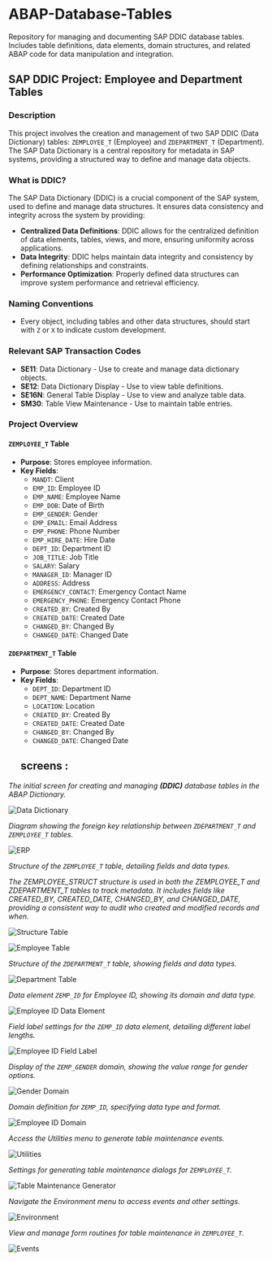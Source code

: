 # ABAP-Database-Tables

Repository for managing and documenting SAP DDIC database tables. Includes table definitions, data elements, domain structures, and related ABAP code for data manipulation and integration.

## SAP DDIC Project: Employee and Department Tables

### Description

This project involves the creation and management of two SAP DDIC (Data Dictionary) tables: `ZEMPLOYEE_T` (Employee) and `ZDEPARTMENT_T` (Department). The SAP Data Dictionary is a central repository for metadata in SAP systems, providing a structured way to define and manage data objects.

### What is DDIC?

The SAP Data Dictionary (DDIC) is a crucial component of the SAP system, used to define and manage data structures. It ensures data consistency and integrity across the system by providing:

- **Centralized Data Definitions**: DDIC allows for the centralized definition of data elements, tables, views, and more, ensuring uniformity across applications.
- **Data Integrity**: DDIC helps maintain data integrity and consistency by defining relationships and constraints.
- **Performance Optimization**: Properly defined data structures can improve system performance and retrieval efficiency.

### Naming Conventions

- Every object, including tables and other data structures, should start with `Z` or `X` to indicate custom development.

### Relevant SAP Transaction Codes

- **SE11**: Data Dictionary - Use to create and manage data dictionary objects.
- **SE12**: Data Dictionary Display - Use to view table definitions.
- **SE16N**: General Table Display - Use to view and analyze table data.
- **SM30**: Table View Maintenance - Use to maintain table entries.

### Project Overview

#### `ZEMPLOYEE_T` Table

- **Purpose**: Stores employee information.
- **Key Fields**:
  - `MANDT`: Client
  - `EMP_ID`: Employee ID
  - `EMP_NAME`: Employee Name
  - `EMP_DOB`: Date of Birth
  - `EMP_GENDER`: Gender
  - `EMP_EMAIL`: Email Address
  - `EMP_PHONE`: Phone Number
  - `EMP_HIRE_DATE`: Hire Date
  - `DEPT_ID`: Department ID
  - `JOB_TITLE`: Job Title
  - `SALARY`: Salary
  - `MANAGER_ID`: Manager ID
  - `ADDRESS`: Address
  - `EMERGENCY_CONTACT`: Emergency Contact Name
  - `EMERGENCY_PHONE`: Emergency Contact Phone
  - `CREATED_BY`: Created By
  - `CREATED_DATE`: Created Date
  - `CHANGED_BY`: Changed By
  - `CHANGED_DATE`: Changed Date

#### `ZDEPARTMENT_T` Table

- **Purpose**: Stores department information.
- **Key Fields**:
  - `DEPT_ID`: Department ID
  - `DEPT_NAME`: Department Name
  - `LOCATION`: Location
  - `CREATED_BY`: Created By
  - `CREATED_DATE`: Created Date
  - `CHANGED_BY`: Changed By
  - `CHANGED_DATE`: Changed Date
  ## screens :
  
*The initial screen for creating and managing **(DDIC)** database tables in the ABAP Dictionary.*

![Data Dictionary](Screens/ddic.png)

*Diagram showing the foreign key relationship between `ZDEPARTMENT_T` and `ZEMPLOYEE_T` tables.*

![ERP](Screens/erp.png)

*Structure of the `ZEMPLOYEE_T` table, detailing fields and data types.*

*The ZEMPLOYEE_STRUCT structure is used in both the ZEMPLOYEE_T and ZDEPARTMENT_T tables to track metadata. It includes fields like CREATED_BY, CREATED_DATE, CHANGED_BY, and CHANGED_DATE, providing a consistent way to audit who created and modified records and when.*

![Structure Table](Screens/struct.png)

![Employee Table](Screens/emp-table.png)

*Structure of the `ZDEPARTMENT_T` table, showing fields and data types.*

![Department Table](Screens/dept-table.png)

*Data element `ZEMP_ID` for Employee ID, showing its domain and data type.*

![Employee ID Data Element](Screens/de.png)

*Field label settings for the `ZEMP_ID` data element, detailing different label lengths.*

![Employee ID Field Label](Screens/de-fl.png)

*Display of the `ZEMP_GENDER` domain, showing the value range for gender options.*

![Gender Domain](Screens/d.png)

*Domain definition for `ZEMP_ID`, specifying data type and format.*

![Employee ID Domain](Screens/d-vr.png)

*Access the Utilities menu to generate table maintenance events.*

![Utilities](Screens/utilities.png)

*Settings for generating table maintenance dialogs for `ZEMPLOYEE_T`.*

![Table Maintenance Generator](Screens/tmg.png)

*Navigate the Environment menu to access events and other settings.*

![Environment](Screens/environment.png)

*View and manage form routines for table maintenance in `ZEMPLOYEE_T`.*

![Events](Screens/events.png)









